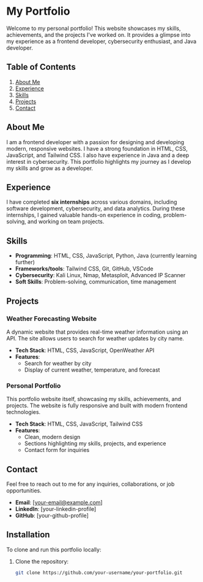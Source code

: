 # My Portfolio

Welcome to my personal portfolio! This website showcases my skills, achievements, and the projects I've worked on. It provides a glimpse into my experience as a frontend developer, cybersecurity enthusiast, and Java developer.

## Table of Contents

1. [About Me](#about-me)
2. [Experience](#experience)
3. [Skills](#skills)
4. [Projects](#projects)
5. [Contact](#contact)

## About Me

I am a frontend developer with a passion for designing and developing modern, responsive websites. I have a strong foundation in HTML, CSS, JavaScript, and Tailwind CSS. I also have experience in Java and a deep interest in cybersecurity. This portfolio highlights my journey as I develop my skills and grow as a developer.

## Experience

I have completed **six internships** across various domains, including software development, cybersecurity, and data analytics. During these internships, I gained valuable hands-on experience in coding, problem-solving, and working on team projects.

## Skills

- **Programming**: HTML, CSS, JavaScript, Python, Java (currently learning further) 
- **Frameworks/tools**: Tailwind CSS, Git, GitHub, VSCode
- **Cybersecurity**: Kali Linux, Nmap, Metasploit, Advanced IP Scanner
- **Soft Skills**: Problem-solving, communication, time management

## Projects

### Weather Forecasting Website
A dynamic website that provides real-time weather information using an API. The site allows users to search for weather updates by city name.

- **Tech Stack**: HTML, CSS, JavaScript, OpenWeather API
- **Features**: 
  - Search for weather by city
  - Display of current weather, temperature, and forecast

### Personal Portfolio
This portfolio website itself, showcasing my skills, achievements, and projects. The website is fully responsive and built with modern frontend technologies.

- **Tech Stack**: HTML, CSS, JavaScript, Tailwind CSS
- **Features**: 
  - Clean, modern design
  - Sections highlighting my skills, projects, and experience
  - Contact form for inquiries

## Contact

Feel free to reach out to me for any inquiries, collaborations, or job opportunities.

- **Email**: [your-email@example.com]
- **LinkedIn**: [your-linkedin-profile]
- **GitHub**: [your-github-profile]

## Installation

To clone and run this portfolio locally:

1. Clone the repository:
   ```bash
   git clone https://github.com/your-username/your-portfolio.git
